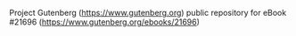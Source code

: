 Project Gutenberg (https://www.gutenberg.org) public repository for eBook #21696 (https://www.gutenberg.org/ebooks/21696)

